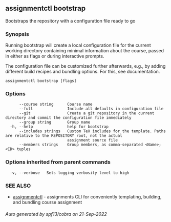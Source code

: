 ## assignmentctl bootstrap

Bootstraps the repository with a configuration file ready to go

### Synopsis

Running bootstrap will create a local configuration file for the current
working directory containing minimal information about the course,
passed in either as flags or during interactive prompts.

The configuration file can be customized further afterwards, e.g., by
adding different build recipes and bundling options. For this, see
documentation.

```text
assignmentctl bootstrap [flags]
```

### Options

```text
      --course string      Course name
      --full               Include all defaults in configuration file
      --git                Create a git repository in the current directory and commit the configuration file immediately
      --group string       Group name
  -h, --help               help for bootstrap
      --includes strings   Custom TeX includes for the template. Paths are relative to the REPOSITORY root, not the actual
                           assignment source file
      --members strings    Group members, as comma-separated <Name>;<ID> tuples
```

### Options inherited from parent commands

```text
  -v, --verbose   Sets logging verbosity level to high
```

### SEE ALSO

- [assignmentctl](assignmentctl.md) - assignments CLI for conveniently templating, building, and bundling course assignment

###### Auto generated by spf13/cobra on 21-Sep-2022

